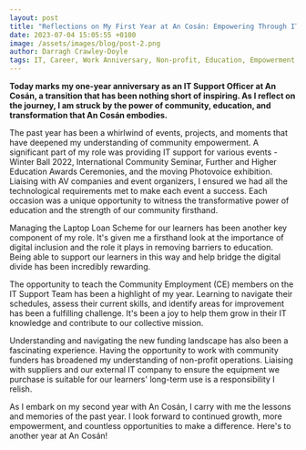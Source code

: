 ```yaml
---
layout: post
title: "Reflections on My First Year at An Cosán: Empowering Through IT"
date: 2023-07-04 15:05:55 +0100
image: /assets/images/blog/post-2.png
author: Darragh Crawley-Doyle
tags: IT, Career, Work Anniversary, Non-profit, Education, Empowerment
---
```


**Today marks my one-year anniversary as an IT Support Officer at An Cosán, a transition that has been nothing short of inspiring. As I reflect on the journey, I am struck by the power of community, education, and transformation that An Cosán embodies.**

The past year has been a whirlwind of events, projects, and moments that have deepened my understanding of community empowerment.
A significant part of my role was providing IT support for various events - Winter Ball 2022, International Community Seminar, Further and Higher Education Awards Ceremonies, and the moving Photovoice exhibition.
Liaising with AV companies and event organizers, I ensured we had all the technological requirements met to make each event a success. Each occasion was a unique opportunity to witness the transformative power of education and the strength of our community firsthand.

Managing the Laptop Loan Scheme for our learners has been another key component of my role.
It's given me a firsthand look at the importance of digital inclusion and the role it plays in removing barriers to education.
Being able to support our learners in this way and help bridge the digital divide has been incredibly rewarding.

The opportunity to teach the Community Employment (CE) members on the IT Support Team has been a highlight of my year.
Learning to navigate their schedules, assess their current skills, and identify areas for improvement has been a fulfilling challenge.
It's been a joy to help them grow in their IT knowledge and contribute to our collective mission.

Understanding and navigating the new funding landscape has also been a fascinating experience.
Having the opportunity to work with community funders has broadened my understanding of non-profit operations.
Liaising with suppliers and our external IT company to ensure the equipment we purchase is suitable for our learners' long-term use is a responsibility I relish.

As I embark on my second year with An Cosán, I carry with me the lessons and memories of the past year.
I look forward to continued growth, more empowerment, and countless opportunities to make a difference.
Here's to another year at An Cosán!